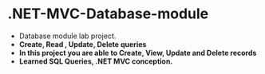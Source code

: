 # .NET-MVC-Database-module
* Database module lab project.
* **Create, Read , Update, Delete queries**
* **In this project you are able to Create, View, Update and Delete records**
* **Learned SQL Queries, .NET MVC conception.**
